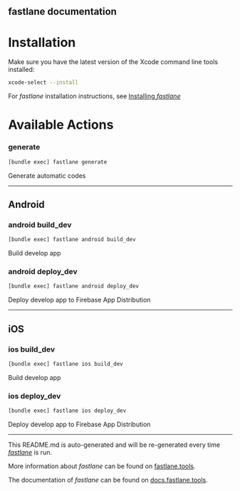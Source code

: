 fastlane documentation
----

# Installation

Make sure you have the latest version of the Xcode command line tools installed:

```sh
xcode-select --install
```

For _fastlane_ installation instructions, see [Installing _fastlane_](https://docs.fastlane.tools/#installing-fastlane)

# Available Actions

### generate

```sh
[bundle exec] fastlane generate
```

Generate automatic codes

----


## Android

### android build_dev

```sh
[bundle exec] fastlane android build_dev
```

Build develop app

### android deploy_dev

```sh
[bundle exec] fastlane android deploy_dev
```

Deploy develop app to Firebase App Distribution

----


## iOS

### ios build_dev

```sh
[bundle exec] fastlane ios build_dev
```

Build develop app

### ios deploy_dev

```sh
[bundle exec] fastlane ios deploy_dev
```

Deploy develop app to Firebase App Distribution

----

This README.md is auto-generated and will be re-generated every time [_fastlane_](https://fastlane.tools) is run.

More information about _fastlane_ can be found on [fastlane.tools](https://fastlane.tools).

The documentation of _fastlane_ can be found on [docs.fastlane.tools](https://docs.fastlane.tools).
